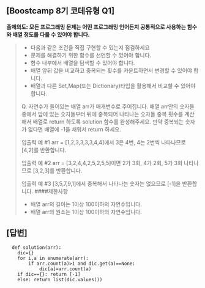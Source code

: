 ## [Boostcamp 8기 코데유형 Q1]
<b>출제의도: 모든 프로그래밍 문제는 어떤 프로그래밍 언어든지 공통적으로 사용하는 함수와 배열 정도를 다룰 수 있어야 합니다.</b>

> - 다음과 같은 조건을 직접 구현할 수 있는지 점검하세요   
> - 문제를 해결하기 위한 함수를 선언할 수 있어야 합니다.   
> - 함수 내부에서 배열을 탐색할 수 있어야 합니다.   
> - 배열 앞뒤 값을 비교하고 중복되는 횟수를 카운트하면서 변경할 수 있어야 합니다.   
> - 배열과 다른 Set,Map(또는 Dictionary)타입을 활용해서 비교할 수 있어야 합니다.   
>   
> Q. 자연수가 들어있는 배열 arr가 매개변수로 주어집니다. 배열 arr안의 숫자들 중에서 앞에 있는 숫자들부터 뒤에 중복되어 
> 나타나는 숫자들 중복 횟수를 계산해서 배열로 return 하도록 solution 함수를 완성해주세요. 만약 중복되는 숫자가 없다면
> 배열에 -1을 채워서 return 하세요.
>    
> 입출력 예 #1
> arr = [1,2,3,3,3,3,4,4]에서 3은 4번, 4는 2번씩 나타나므로 [4,2]를 반환합니다.
>   
> 입출력 예 #2
> arr = [3,2,4,4,2,5,2,5,5]이면 2가 3회, 4가 2회, 5가 3회 나타나므로 [3,2,3]를 반환합니다.
>   
> 입출력 예 #3
> [3,5,7,9,1]에서 중복해서 나타나는 숫자는 없으므로 [-1]을 반환합니다.
> ####제한사항
> - 배열 arr의 길이는 1이상 100이하의 자연수입니다.
> - 배열 arr의 원소는 1이상 100이하의 자연수입니다.


## [답변]
```
  def solution(arr):
    dic={}
    for i,a in enumerate(arr):
        if arr.count(a)>1 and dic.get(a)==None:
            dic[a]=arr.count(a)
    if dic=={}: return [-1]
    else: return list(dic.values())
```
